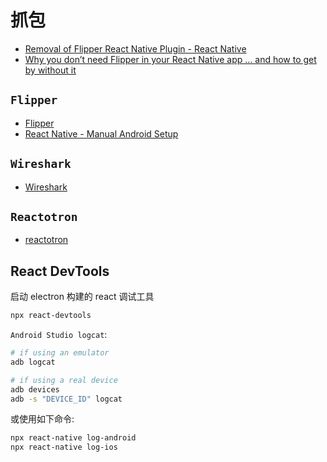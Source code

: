 # 抓包

- [Removal of Flipper React Native Plugin - React Native](https://reactnative.dev/blog/2024/04/22/release-0.74#removal-of-flipper-react-native-plugin)
- [Why you don’t need Flipper in your React Native app … and how to get by without it](https://shift.infinite.red/why-you-dont-need-flipper-in-your-react-native-app-and-how-to-get-by-without-it-3af461955109)

## `Flipper`

- [Flipper](https://fbflipper.com/)
- [React Native - Manual Android Setup](https://fbflipper.com/docs/getting-started/react-native-android/)

## `Wireshark`

- [Wireshark](https://www.wireshark.org/)

## `Reactotron`

- [reactotron](https://github.com/infinitered/reactotron)

## React DevTools

启动 electron 构建的 react 调试工具

```bash
npx react-devtools
```

`Android Studio logcat`:

```bash
# if using an emulator
adb logcat

# if using a real device
adb devices
adb -s "DEVICE_ID" logcat
```

或使用如下命令:

```bash
npx react-native log-android
npx react-native log-ios
```
